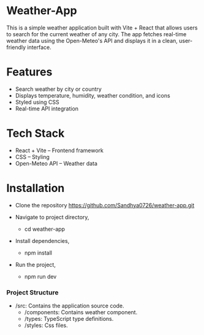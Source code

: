 # Weather-App

This is a simple weather application built with Vite + React that allows users to search for the current weather of any city. The app fetches real-time weather data using the Open-Meteo's API and displays it in a clean, user-friendly interface.

# Features

- Search weather by city or country
- Displays temperature, humidity, weather condition, and icons
- Styled using CSS
- Real-time API integration

# Tech Stack

- React + Vite – Frontend framework
- CSS – Styling
- Open-Meteo API – Weather data

# Installation

- Clone the repository
  https://github.com/Sandhya0726/weather-app.git

- Navigate to project directory,

  - cd weather-app

- Install dependencies,

  - npm install

- Run the project,
  - npm run dev

### Project Structure

- /src: Contains the application source code.
  - /components: Contains weather component.
  - /types: TypeScript type definitions.
  - /styles: Css files.
